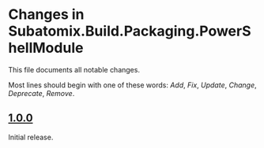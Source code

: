 # Changes in Subatomix.Build.Packaging.PowerShellModule
This file documents all notable changes.

Most lines should begin with one of these words:
*Add*, *Fix*, *Update*, *Change*, *Deprecate*, *Remove*.

<!--
## [Unreleased](https://github.com/sharpjs/Subatomix.Build.Packaging.PowerShellModule/compare/v1.0.1..HEAD)
(none)

## [1.0.1](https://github.com/sharpjs/Subatomix.Build.Packaging.PowerShellModule/compare/v1.0.0..v1.0.1)
Future release.
-->

## [1.0.0](https://github.com/sharpjs/Subatomix.Build.Packaging.PowerShellModule/tree/v1.0.0)
Initial release.
